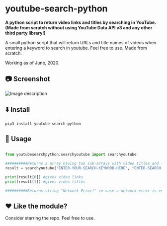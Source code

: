 # youtube-search-python


**A python script to return video links and titles by searching in YouTube. (Made from scratch without using YouTube Data API v3 and any other third party library!)**


A small python script that will return URLs and title names of videos when entering a keyword to search in youtube.
Feel free to use. 
Made from scratch.


Working as of June, 2020.


## :camera: Screenshot


![Image description](https://github.com/HiteshKumarSaini/youtube-search-python/blob/master/youtube-search-python.PNG)


## :arrow_down: Install


```pip3 install youtube-search-python```


## :triangular_ruler: Usage


```python

from youtubesearchpython.searchyoutube import searchyoutube

##########Returns a array having two sub-arrays with video titles and links##########
result = searchyoutube("ENTER-YOUR-SEARCH-KEYWORD-HERE", "ENTER-SEARCH-OFFSET-HERE (default is 1)")

print(result[0]) #gives video links
print(result[1]) #gives video titles

##########Returns string "Network Error!" in case a network error is encountered##########

```


## :heart: Like the module?


Consider starring the repo. Feel free to use.
